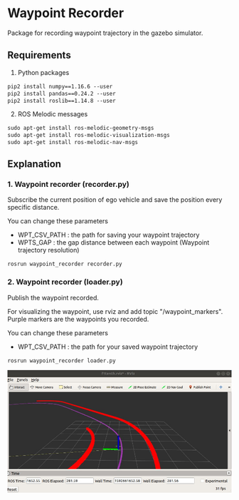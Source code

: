 # Waypoint Recorder
Package for recording waypoint trajectory in the gazebo simulator.

## Requirements 
1. Python packages
```
pip2 install numpy==1.16.6 --user
pip2 install pandas==0.24.2 --user
pip2 install roslib==1.14.8 --user
```
2. ROS Melodic messages
```
sudo apt-get install ros-melodic-geometry-msgs
sudo apt-get install ros-melodic-visualization-msgs
sudo apt-get install ros-melodic-nav-msgs
```

## Explanation
### 1. Waypoint recorder (recorder.py)
Subscribe the current position of ego vehicle and save the position every specific distance.

You can change these parameters
- WPT_CSV_PATH : the path for saving your waypoint trajectory
- WPTS_GAP     : the gap distance between each waypoint (Waypoint trajectory resolution)

```
rosrun waypoint_recorder recorder.py
```

### 2. Waypoint recorder (loader.py)
Publish the waypoint recorded.

For visualizing the waypoint, use rviz and add topic "/waypoint_markers". Purple markers are the waypoints you recorded.

You can change these parameters
- WPT_CSV_PATH : the path for your saved waypoint trajectory

```
rosrun waypoint_recorder loader.py
```

![Alt text](./images/gazebo_rviz_wpt_following.jpg "Visualization of the waypoint trajectory")